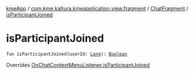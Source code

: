 [kmeApp](../../index.md) / [com.kme.kaltura.kmeapplication.view.fragment](../index.md) / [ChatFragment](index.md) / [isParticipantJoined](./is-participant-joined.md)

# isParticipantJoined

`fun isParticipantJoined(userId: `[`Long`](https://kotlinlang.org/api/latest/jvm/stdlib/kotlin/-long/index.html)`): `[`Boolean`](https://kotlinlang.org/api/latest/jvm/stdlib/kotlin/-boolean/index.html)

Overrides [OnChatContextMenuListener.isParticipantJoined](../../com.kme.kaltura.kmeapplication.view.adapter.viewholder/-on-chat-context-menu-listener/is-participant-joined.md)

